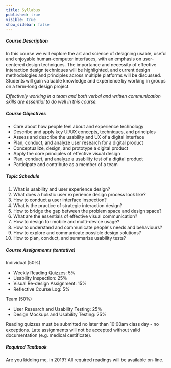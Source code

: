 ```yaml
---
title: Syllabus
published: true
visible: true
show_sidebar: false
---
```


##### Course Description
In this course we will explore the art and science of designing usable, useful and enjoyable human-computer interfaces, with an emphasis on user-centered design techniques. The importance and necessity of effective interaction design techniques will be highlighted, and current design methodologies and principles across multiple platforms will be discussed. Students will gain valuable knowledge and experience by working in groups on a term-long design project.

_Effectively working in a team and both verbal and written communication skills are essential to do well in this course._

##### Course Objectives
* Care about how people feel about and experience technology
* Describe and apply key UI/UX concepts, techniques, and principles
* Assess and describe the usability and UX of a digital interface
* Plan, conduct, and analyze user research for a digital product
* Conceptualize, design, and prototype a digital product
* Apply the core principles of effective visual design
* Plan, conduct, and analyze a usability test of a digital product
* Participate and contribute as a member of a team

##### Topic Schedule
1. What is usability and user experience design?
1. What does a holistic user experience design process look like?
1. How to conduct a user interface inspection?
1. What is the practice of strategic interaction design?
1. How to bridge the gap between the problem space and design space?
1. What are the essentials of effective visual communication?
1. How to design for mobile and multi-device usage?
1. How to understand and communicate people's needs and behaviours?
1. How to explore and communicate possible design solutions?
1. How to plan, conduct, and summarize usability tests?

##### Course Assignments (tentative)
Individual (50%)
* Weekly Reading Quizzes: 5%
* Usability Inspection: 25%
* Visual Re-design Assignment: 15%
* Reflective Course Log: 5%

Team (50%)
* User Research and Usability Testing: 25%
* Design Mockups and Usability Testing: 25%

Reading quizzes must be submitted no later than 10:00am class day - no exceptions. Late assignments will not be accepted without valid documentation (e.g. medical certificate).

##### Required Textbook
Are you kidding me, in 2019? All required readings will be available on-line.   

